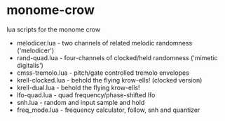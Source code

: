 # monome-crow
lua scripts for the monome crow

* melodicer.lua - two channels of related melodic randomness ('melodicer')
* rand-quad.lua - four-channels of clocked/held randomness ('mimetic digitalis')
* cmss-tremolo.lua - pitch/gate controlled tremolo envelopes
* krell-clocked.lua - behold the flying krow-ells! (clocked version)
* krell-dual.lua - behold the flying krow-ells!
* lfo-quad.lua - quad frequency/phase-shifted lfo
* snh.lua - random and input sample and hold
* freq_mode.lua - frequency calculator, follow, snh and quantizer
